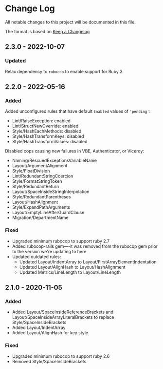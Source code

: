 # Change Log
All notable changes to this project will be documented in this file.

The format is based on [Keep a Changelog](https://keepachangelog.com/)

## 2.3.0 - 2022-10-07

### Updated

Relax dependency to `rubocop` to enable support for Ruby 3.

## 2.2.0 - 2022-05-16

### Added

Added unconfigured rules that have default `Enabled` values of `'pending'`:
- Lint/RaiseException: enabled
- Lint/StructNewOverride: enabled
- Style/HashEachMethods: disabled
- Style/HashTransformKeys: disabled
- Style/HashTransformValues: disabled

Disabled cops causing new failures in VBE, Authenticator, or Viceroy:
- Naming/RescuedExceptionsVariableName
- Layout/ArgumentAlignment
- Style/FloatDivision
- Lint/RedundantStringCoercion
- Style/FormatStringToken
- Style/RedundantReturn
- Layout/SpaceInsideStringInterpolation
- Style/RedundantParentheses
- Layout/HashAlignment
- Style/ExpandPathArguments
- Layout/EmptyLineAfterGuardClause
- Migration/DepartmentName

### Fixed

- Upgraded minimum rubocop to support ruby 2.7
- Added rubocop-rails gem—-it was removed from the rubocop gem prior to the version we're updating to here
- Updated outdated rules:
  - Updated Layout/IndentArray to Layout/FirstArrayElementIndentation
  - Updated Layout/AlignHash to Layout/HashAlignment
  - Updated Metrics/LineLength to Layout/LineLength

## 2.1.0 - 2020-11-05

### Added

- Added Layout/SpaceInsideReferenceBrackets and Layout/SpaceInsideArrayLiteralBrackets to replace Style/SpaceInsideBrackets
- Added Layout/IndentArray
- Added Layout/AlignHash for key style

### Fixed

- Upgraded minimum rubocop to support ruby 2.6
- Removed Style/SpaceInsideBrackets
